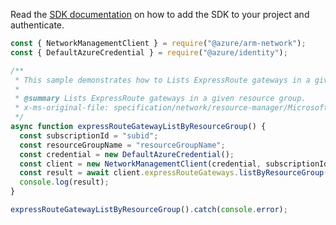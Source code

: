 Read the [SDK documentation](https://github.com/Azure/azure-sdk-for-js/blob/%40azure%2Farm-network_27.0.0/sdk/network/arm-network/README.md) on how to add the SDK to your project and authenticate.

```javascript
const { NetworkManagementClient } = require("@azure/arm-network");
const { DefaultAzureCredential } = require("@azure/identity");

/**
 * This sample demonstrates how to Lists ExpressRoute gateways in a given resource group.
 *
 * @summary Lists ExpressRoute gateways in a given resource group.
 * x-ms-original-file: specification/network/resource-manager/Microsoft.Network/stable/2021-05-01/examples/ExpressRouteGatewayListByResourceGroup.json
 */
async function expressRouteGatewayListByResourceGroup() {
  const subscriptionId = "subid";
  const resourceGroupName = "resourceGroupName";
  const credential = new DefaultAzureCredential();
  const client = new NetworkManagementClient(credential, subscriptionId);
  const result = await client.expressRouteGateways.listByResourceGroup(resourceGroupName);
  console.log(result);
}

expressRouteGatewayListByResourceGroup().catch(console.error);
```
